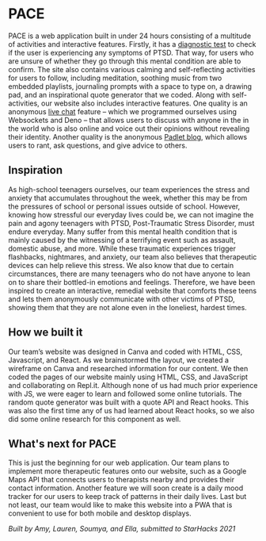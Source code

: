 # PACE

PACE is a web application built in under 24 hours consisting of a multitude of activities and interactive features. Firstly, it has a [diagnostic test](https://me.ntal-health.space/) to check if the user is experiencing any symptoms of PTSD. That way, for users who are unsure of whether they go through this mental condition are able to confirm. The site also contains various calming and self-reflecting activities for users to follow, including meditation, soothing music from two embedded playlists, journaling prompts with a space to type on, a drawing pad, and an inspirational quote generator that we coded. Along with self-activities, our website also includes interactive features. One quality is an anonymous [live chat](https://webchatws.eilla.repl.co/) feature – which we programmed ourselves using Websockets and Deno – that allows users to discuss with anyone in the in the world who is also online and voice out their opinions without revealing their identity. Another quality is the anonymous [Padlet blog](https://me.ntal-health.space/community.html), which allows users to rant, ask questions, and give advice to others.

## Inspiration

As high-school teenagers ourselves, our team experiences the stress and anxiety that accumulates throughout the week, whether this may be from the pressures of school or personal issues outside of school. However, knowing how stressful our everyday lives could be, we can not imagine the pain and agony teenagers with PTSD, Post-Traumatic Stress Disorder, must endure everyday. Many suffer from this mental health condition that is mainly caused by the witnessing of a terrifying event such as assault, domestic abuse, and more. While these traumatic experiences trigger flashbacks, nightmares, and anxiety, our team also believes that therapeutic devices can help relieve this stress. We also know that due to certain circumstances, there are many teenagers who do not have anyone to lean on to share their bottled-in emotions and feelings. Therefore, we have been inspired to create an interactive, remedial website that comforts these teens and lets them anonymously communicate with other victims of PTSD, showing them that they are not alone even in the loneliest, hardest times.

## How we built it

Our team’s website was designed in Canva and coded with HTML, CSS, Javascript, and React. As we brainstormed the layout, we created a wireframe on Canva and researched information for our content. We then coded the pages of our website mainly using HTML, CSS, and JavaScript and collaborating on Repl.it. Although none of us had much prior experience with JS, we were eager to learn and followed some online tutorials. The random quote generator was built with a quote API and React hooks. This was also the first time any of us had learned about React hooks, so we also did some online research for this component as well.

## What's next for PACE

This is just the beginning for our web application. Our team plans to implement more therapeutic features onto our website, such as a Google Maps API that connects users to therapists nearby and provides their contact information. Another feature we will soon create is a daily mood tracker for our users to keep track of patterns in their daily lives. Last but not least, our team would like to make this website into a PWA that is convenient to use for both mobile and desktop displays.

*Built by Amy, Lauren, Soumya, and Ella, submitted to StarHacks 2021*
